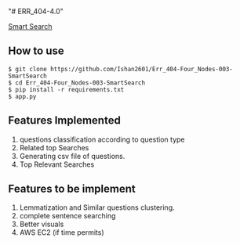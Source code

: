 "# ERR_404-4.0" 

[Smart Search](https://smart-search-app.herokuapp.com/)

## How to use
```
$ git clone https://github.com/Ishan2601/Err_404-Four_Nodes-003-SmartSearch
$ cd Err_404-Four_Nodes-003-SmartSearch 
$ pip install -r requirements.txt
$ app.py
```
## Features Implemented
1. questions classification according to question type
2. Related top Searches
3. Generating csv file of questions.
4. Top Relevant Searches

## Features to be implement 
1. Lemmatization and Similar questions clustering.
2. complete sentence searching
3. Better visuals
4. AWS EC2 (if time permits)

